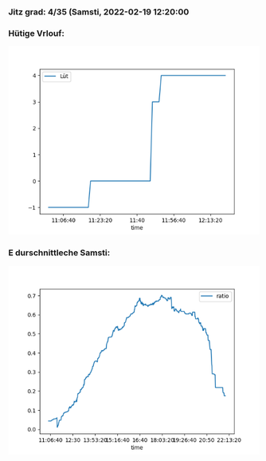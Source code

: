 ### Jitz grad: 4/35 (Samsti, 2022-02-19 12:20:00

### Hütige Vrlouf:
![Graph](Today.png)

### E durschnittleche Samsti:
![Graph](Samsti.png)